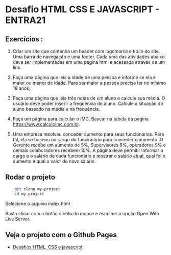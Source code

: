 
# Desafio HTML CSS E JAVASCRIPT - ENTRA21




## Exercícios : 

1. Criar um site que contenha um header com logomarca e título do site. Uma barra de navegação e uma footer. Cada uma das atividades abaixo deve ser implementadas em uma página html e acessada através de um link.

2. Faça uma página que leia a idade de uma pessoa e informe se ela é maior ou menor de idade. Para ser maior a pessoa precisa ter no mínimo 18 anos;

3. Faça uma página que leia três notas de um aluno e calcule sua média. O usuário deve poder inserir a frequência do aluno. Calcule a situação do aluno baseado na média e na frequência.

4. Faça um página para calcular o IMC. Basear na tabela da pagina https://www.calculoimc.com.br.

5. Uma empresa resolveu conceder aumento para seus funcionários. Para tal, ela se baseou no cargo do funcionário para conceder o aumento. O Gerente recebe um aumento de 5%, Supervisores 8%, operadores 9% e demais colaboradores recebem 10%. A página deve permitir informar o cargo e o salário de cada funcionário e mostrar o salário atual, qual foi o aumento e qual o valor do novo salário.
## Rodar o projeto

```bash
    git clone my-project
    cd my-project
```
Selecione o arquivo index.html

Basta clicar com o botão direito do mouse e escolher a opção Open With Live Server.
    
## Veja o projeto com o Github Pages

 - [Desafios HTML, CSS e javascript](https://desafio-html-css-javascript-entra21.vercel.app/index.html)
 

